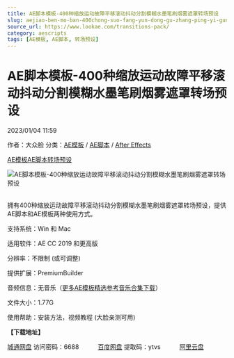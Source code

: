 ```yaml
---
title: AE脚本模板-400种缩放运动故障平移滚动抖动分割模糊水墨笔刷烟雾遮罩转场预设
slug: aejiao-ben-mo-ban-400chong-suo-fang-yun-dong-gu-zhang-ping-yi-gun-dong-dou-dong-fen-ge-mo-hu-shui-mo-bi-shua-yan-wu-zhe-zhao-zhuan-chang-yu-she
source_url: https://www.lookae.com/transitions-pack/
category: aescripts
tags: [AE模板, AE脚本, 转场预设]
---
```

# AE脚本模板-400种缩放运动故障平移滚动抖动分割模糊水墨笔刷烟雾遮罩转场预设

2023/01/04 11:59

作者：大众脸
分类：[AE模板](https://www.lookae.com/after-effects/other-after-effects/) / [AE脚本](https://www.lookae.com/after-effects/aescripts/) / [After Effects](https://www.lookae.com/after-effects/)

[AE模板](https://www.lookae.com/tag/ae%e6%a8%a1%e6%9d%bf/)[AE脚本](https://www.lookae.com/tag/ae%e8%84%9a%e6%9c%ac/)[转场预设](https://www.lookae.com/tag/%e8%bd%ac%e5%9c%ba%e9%a2%84%e8%ae%be/)

![AE脚本模板-400种缩放运动故障平移滚动抖动分割模糊水墨笔刷烟雾遮罩转场预设](https://www.lookae.com/wp-content/uploads/2023/01/42736354.jpg "AE脚本模板-400种缩放运动故障平移滚动抖动分割模糊水墨笔刷烟雾遮罩转场预设-LookAE.com")

[﻿﻿﻿](https://cloud.video.taobao.com//play/u/705956171/p/1/e/6/t/1/393525930435.mp4)  
拥有400种缩放运动故障平移滚动抖动分割模糊水墨笔刷烟雾遮罩转场预设，提供AE脚本和AE模板两种使用方式。

支持系统：Win 和 Mac

适用软件：AE CC 2019 和更高版

分辨率：不限制 (或可调整)

提供扩展：PremiumBuilder

音频信息：无音乐（[更多AE模板精选参考音乐合集下载](https://item.taobao.com/item.htm?spm=a1z10.1.w4004-2793089344.4.MUvxbV&id=37289930486)）

文件大小：1.77G

使用帮助：安装方法，视频教程 (大脸亲测可用)

**【下载地址】**

[城通网盘](https://url70.ctfile.com/f/2827370-757966267-44a9bb?p=4431) 访问密码：6688           [百度网盘](https://pan.baidu.com/s/1DSh_GIuV_26KFHuMKwSxPg?pwd=ytvs) 提取码：ytvs           [阿里云盘](https://www.aliyundrive.com/s/tTnYNadyMeG)
